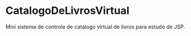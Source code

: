 # CatalogoDeLivrosVirtual
Mini sistema de controle de catálogo virtual de livros para estudo de JSP.
